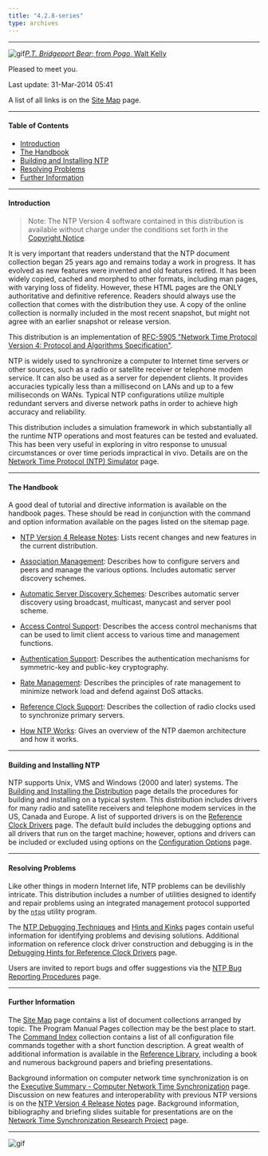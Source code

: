 ```yaml
---
title: "4.2.8-series"
type: archives
---
```


* * *

![gif](/archives/pic/barnstable.gif)[_P.T. Bridgeport Bear_; from _Pogo_, Walt Kelly](/reflib/pictures/)

Pleased to meet you.

Last update: 31-Mar-2014 05:41

A list of all links is on the [Site Map](/archives/4.2.8-series/sitemap/) page.

* * *

#### Table of Contents

*   [Introduction](/archives/4.2.8-series/#introduction)
*   [The Handbook](/archives/4.2.8-series/#the-handbook)
*   [Building and Installing NTP](/archives/4.2.8-series/#building-and-installing-ntp)
*   [Resolving Problems](/archives/4.2.8-series/#resolving-problems)
*   [Further Information](/archives/4.2.8-series/#further-information)

* * *

#### Introduction

> Note: The NTP Version 4 software contained in this distribution is available without charge under the conditions set forth in the [Copyright Notice](/archives/4.2.8-series/copyright/).

It is very important that readers understand that the NTP document collection began 25 years ago and remains today a work in progress. It has evolved as new features were invented and old features retired. It has been widely copied, cached and morphed to other formats, including man pages, with varying loss of fidelity. However, these HTML pages are the ONLY authoritative and definitive reference. Readers should always use the collection that comes with the distribution they use. A copy of the online collection is normally included in the most recent snapshot, but might not agree with an earlier snapshot or release version.

This distribution is an implementation of [RFC-5905 "Network Time Protocol Version 4: Protocol and Algorithms Specification"](/reflib/rfc/rfc5905.txt).

NTP is widely used to synchronize a computer to Internet time servers or other sources, such as a radio or satellite receiver or telephone modem service. It can also be used as a server for dependent clients. It provides accuracies typically less than a millisecond on LANs and up to a few milliseconds on WANs. Typical NTP configurations utilize multiple redundant servers and diverse network paths in order to achieve high accuracy and reliability.

This distribution includes a simulation framework in which substantially all the runtime NTP operations and most features can be tested and evaluated. This has been very useful in exploring in vitro response to unusual circumstances or over time periods impractical in vivo. Details are on the [Network Time Protocol (NTP) Simulator](/archives/4.2.8-series/ntpdsim/) page.

* * *

#### The Handbook

A good deal of tutorial and directive information is available on the handbook pages. These should be read in conjunction with the command and option information available on the pages listed on the sitemap page.

* [NTP Version 4 Release Notes](/archives/4.2.8-series/release/): Lists recent changes and new features in the current distribution.

* [Association Management](/archives/4.2.8-series/assoc/): Describes how to configure servers and peers and manage the various options. Includes automatic server discovery schemes.

* [Automatic Server Discovery Schemes](/archives/4.2.8-series/discover/): Describes automatic server discovery using broadcast, multicast, manycast and server pool scheme.

* [Access Control Support](/archives/4.2.8-series/access/): Describes the access control mechanisms that can be used to limit client access to various time and management functions.

* [Authentication Support](/archives/4.2.8-series/authentic/): Describes the authentication mechanisms for symmetric-key and public-key cryptography.

* [Rate Management](/archives/4.2.8-series/rate/): Describes the principles of rate management to minimize network load and defend against DoS attacks.

* [Reference Clock Support](/archives/4.2.8-series/refclock/): Describes the collection of radio clocks used to synchronize primary servers.

* [How NTP Works](/archives/4.2.8-series/warp/): Gives an overview of the NTP daemon architecture and how it works.

* * *

#### Building and Installing NTP

NTP supports Unix, VMS and Windows (2000 and later) systems. The [Building and Installing the Distribution](/archives/4.2.8-series/build/) page details the procedures for building and installing on a typical system. This distribution includes drivers for many radio and satellite receivers and telephone modem services in the US, Canada and Europe. A list of supported drivers is on the [Reference Clock Drivers](/archives/4.2.8-series/refclock/) page. The default build includes the debugging options and all drivers that run on the target machine; however, options and drivers can be included or excluded using options on the [Configuration Options](/archives/4.2.8-series/config/) page.

* * *

#### Resolving Problems

Like other things in modern Internet life, NTP problems can be devilishly intricate. This distribution includes a number of utilities designed to identify and repair problems using an integrated management protocol supported by the [<code>ntpq</code>](/archives/4.2.8-series/ntpq/) utility program.

The [NTP Debugging Techniques](/archives/4.2.8-series/debug/) and [Hints and Kinks](/archives/4.2.8-series/hints/) pages contain useful information for identifying problems and devising solutions. Additional information on reference clock driver construction and debugging is in the [Debugging Hints for Reference Clock Drivers](/archives/4.2.8-series/rdebug/) page.

Users are invited to report bugs and offer suggestions via the [NTP Bug Reporting Procedures](/archives/4.2.8-series/bugs/) page.

* * *

#### Further Information

The [Site Map](/archives/4.2.8-series/sitemap/) page contains a list of document collections arranged by topic. The Program Manual Pages collection may be the best place to start. The [Command Index](/archives/4.2.8-series/comdex/) collection contains a list of all configuration file commands together with a short function description. A great wealth of additional information is available in the [Reference Library](/reflib/), including a book and numerous background papers and briefing presentations.

Background information on computer network time synchronization is on the [Executive Summary - Computer Network Time Synchronization](/reflib/exec/) page. Discussion on new features and interoperability with previous NTP versions is on the [NTP Version 4 Release Notes](/archives/4.2.8-series/release/) page. Background information, bibliography and briefing slides suitable for presentations are on the [Network Time Synchronization Research Project](/reflib/ntp/) page.

* * *

![gif](/archives/pic/pogo1a.gif)